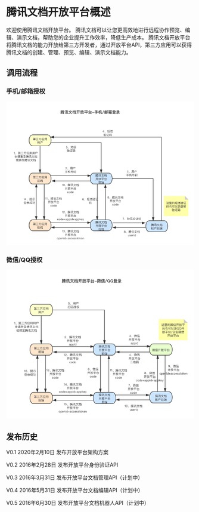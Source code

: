 # 腾讯文档开放平台概述
欢迎使用腾讯文档开放平台。
腾讯文档可以让您更高效地进行远程协作预览、编辑、演示文档，帮助您的企业提升工作效率，降低生产成本。 
腾讯文档开放平台将腾讯文档的能力开放给第三方开发者，通过开放平台API，第三方应用可以获得腾讯文档的创建、管理、预览、编辑、演示文档能力。

## 调用流程

### 手机/邮箱授权
![手机/邮箱授权流程](/flow.1.png)

### 微信/QQ授权
![微信/QQ授权流程](/flow.2.png)

## 发布历史
V0.1 2020年2月10日
发布开放平台架构方案

V0.2 2016年2月28日
发布开放平台身份验证API

V0.3 2016年3月31日
发布开放平台文档管理API（计划中）

V0.4 2016年5月31日
发布开放平台文档编辑API（计划中）

V0.5 2016年6月30日
发布开放平台文档机器人API（计划中）
